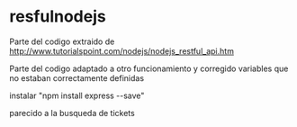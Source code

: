 # resfulnodejs
Parte del codigo extraido de http://www.tutorialspoint.com/nodejs/nodejs_restful_api.htm

Parte del codigo adaptado a otro funcionamiento y corregido variables que no estaban correctamente definidas

instalar "npm install express --save"

parecido a la busqueda de tickets
